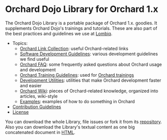 # Orchard Dojo Library for Orchard 1.x

The Orchard Dojo Library is a portable package of Orchard 1.x. goodies. It supplements Orchard Dojo's trainings and tutorials. These are also part of the best practices and guidelines we use at [Lombiq](https://lombiq.com/).

- Topics:
  - [Orchard Link Collection](LinkCollection): useful Orchard-related links
  - [Software Development Guidelines](DevelopmentGuidelines/): various development guidelines we find useful
  - [Orchard FAQ](Faq/): some frequently asked questions about Orchard usage and development
  - [Orchard Training Guidelines](Training/Guidelines/): used for [Orchard trainings](http://orcharddojo.net/orchard-training)
  - [Development Utilities](Utilities/): utilities that make Orchard development faster and easier
  - [Orchard Wiki](Wiki/): pieces of Orchard-related knowledge, organized into articles, wiki-style
  - [Examples](Examples/): examples of how to do something in Orchard
- [Contribution Guidelines](ContributionGuideLines)
- [License](License)

You can download the whole Library, file issues or fork it from its [repository](https://github.com/Lombiq/Orchard-Dojo-Library). Also you can download the Library's textual content as one big concatenated document in [HTML](https://orcharddojo.net/Lombiq.DownloadAs/Download/DownloadAs/172?Extension=html).
